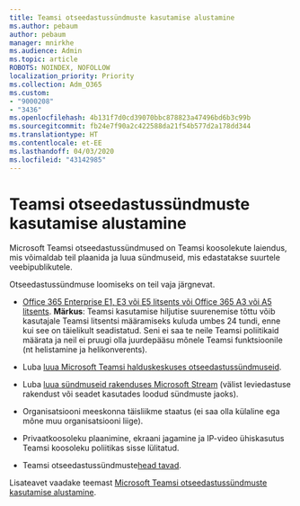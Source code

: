 ```yaml
---
title: Teamsi otseedastussündmuste kasutamise alustamine
ms.author: pebaum
author: pebaum
manager: mnirkhe
ms.audience: Admin
ms.topic: article
ROBOTS: NOINDEX, NOFOLLOW
localization_priority: Priority
ms.collection: Adm_O365
ms.custom:
- "9000208"
- "3436"
ms.openlocfilehash: 4b131f7d0cd39070bbc878823a47496bd6b3c99b
ms.sourcegitcommit: fb24e7f90a2c422588da21f54b577d2a178dd344
ms.translationtype: HT
ms.contentlocale: et-EE
ms.lasthandoff: 04/03/2020
ms.locfileid: "43142985"
---
```

# <a name="getting-started-with-teams-live-events"></a>Teamsi otseedastussündmuste kasutamise alustamine

Microsoft Teamsi otseedastussündmused on Teamsi koosolekute laiendus, mis võimaldab teil plaanida ja luua sündmuseid, mis edastatakse suurtele veebipublikutele.

Otseedastussündmuse loomiseks on teil vaja järgnevat.

- [Office 365 Enterprise E1, E3 või E5 litsents või Office 365 A3 või A5 litsents](https://docs.microsoft.com/microsoftteams/teams-live-events/set-up-for-teams-live-events#step-2-get-and-assign-licenses). **Märkus**: Teamsi kasutamise hiljutise suurenemise tõttu võib kasutajale Teamsi litsentsi määramiseks kuluda umbes 24 tundi, enne kui see on täielikult seadistatud. Seni ei saa te neile Teamsi poliitikaid määrata ja neil ei pruugi olla juurdepääsu mõnele Teamsi funktsioonile (nt helistamine ja helikonverents).

- Luba [luua Microsoft Teamsi halduskeskuses otseedastussündmuseid](https://docs.microsoft.com/microsoftteams/teams-live-events/set-up-for-teams-live-events#create-or-edit-a-live-events-policy).

- Luba [luua sündmuseid rakenduses Microsoft Stream](https://docs.microsoft.com/microsoftteams/teams-live-events/what-are-teams-live-events) (välist leviedastuse rakendust või seadet kasutades loodud sündmuste jaoks).

- Organisatsiooni meeskonna täisliikme staatus (ei saa olla külaline ega mõne muu organisatsiooni liige).

- Privaatkoosoleku plaanimine, ekraani jagamine ja IP-video ühiskasutus Teamsi koosoleku poliitikas sisse lülitatud.

- Teamsi otseedastussündmuste[head tavad](https://support.office.com/article/Best-practices-for-producing-a-Teams-live-event-e500370e-4dd1-4187-8b48-af10ef02cf42).

Lisateavet vaadake teemast [Microsoft Teamsi otseedastussündmuste kasutamise alustamine](https://support.office.com/article/get-started-with-microsoft-teams-live-events-d077fec2-a058-483e-9ab5-1494afda578a).
